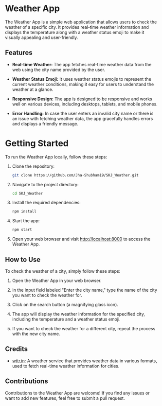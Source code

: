 # Weather App

The Weather App is a simple web application that allows users to check the weather of a specific city. It provides real-time weather information and displays the temperature along with a weather status emoji to make it visually appealing and user-friendly.

## Features

- **Real-time Weather:** The app fetches real-time weather data from the web using the city name provided by the user.

- **Weather Status Emoji:** It uses weather status emojis to represent the current weather conditions, making it easy for users to understand the weather at a glance.

- **Responsive Design:** The app is designed to be responsive and works well on various devices, including desktops, tablets, and mobile phones.

- **Error Handling:** In case the user enters an invalid city name or there is an issue with fetching weather data, the app gracefully handles errors and displays a friendly message.

# Getting Started

To run the Weather App locally, follow these steps:

1. Clone the repository:

   ```bash
   git clone https://github.com/Jha-Shubham19/SKJ_Weather.git
   ```

2. Navigate to the project directory:

   ```bash
   cd SKJ_Weather
   ```

3. Install the required dependencies:

   ```bash
   npm install
   ```

4. Start the app:

   ```bash
   npm start
   ```

5. Open your web browser and visit [http://localhost:8000](http://localhost:8000) to access the Weather App.

## How to Use

To check the weather of a city, simply follow these steps:

1. Open the Weather App in your web browser.

2. In the input field labeled "Enter the city name," type the name of the city you want to check the weather for.

3. Click on the search button (a magnifying glass icon).

4. The app will display the weather information for the specified city, including the temperature and a weather status emoji.

5. If you want to check the weather for a different city, repeat the process with the new city name.

## Credits

- [wttr.in](https://github.com/chubin/wttr.in): A weather service that provides weather data in various formats, used to fetch real-time weather information for cities.


## Contributions

Contributions to the Weather App are welcome! If you find any issues or want to add new features, feel free to submit a pull request.